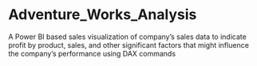 # Adventure_Works_Analysis
 A Power BI based sales visualization of company’s sales data to indicate profit by product, sales, and other significant factors that might influence the company’s performance using DAX commands 
